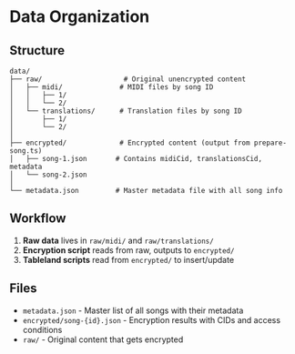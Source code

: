 # Data Organization

## Structure

```
data/
├── raw/                    # Original unencrypted content
│   ├── midi/              # MIDI files by song ID
│   │   ├── 1/
│   │   └── 2/
│   └── translations/      # Translation files by song ID
│       ├── 1/
│       └── 2/
│
├── encrypted/             # Encrypted content (output from prepare-song.ts)
│   ├── song-1.json       # Contains midiCid, translationsCid, metadata
│   └── song-2.json
│
└── metadata.json         # Master metadata file with all song info
```

## Workflow

1. **Raw data** lives in `raw/midi/` and `raw/translations/`
2. **Encryption script** reads from raw, outputs to `encrypted/`
3. **Tableland scripts** read from `encrypted/` to insert/update

## Files

- `metadata.json` - Master list of all songs with their metadata
- `encrypted/song-{id}.json` - Encryption results with CIDs and access conditions
- `raw/` - Original content that gets encrypted